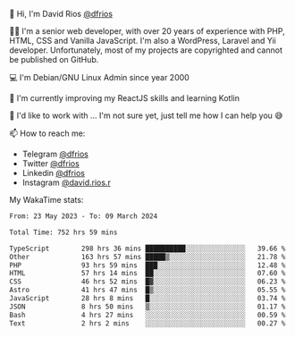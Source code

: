 👋 Hi, I'm David Rios [@dfrios](https://github.com/dfrios)

👨‍💻 I'm a senior web developer, with over 20 years of experience with PHP, HTML, CSS and Vanilla JavaScript. I'm also a WordPress, Laravel and Yii developer. Unfortunately, most of my projects are copyrighted and cannot be published on GitHub.

💻 I'm Debian/GNU Linux Admin since year 2000

🌱 I'm currently improving my ReactJS skills and learning Kotlin

💞️ I'd like to work with ... I'm not sure yet, just tell me how I can help you 😅


📫 How to reach me:
* Telegram [@dfrios](https://t.me/dfrios)
* Twitter [@dfrios](https://twitter.com/dfrios)
* Linkedin [@dfrios](https://linkedin.com/in/dfrios)
* Instagram [@david.rios.r](https://instagram.com/david.rios.r)



My WakaTime stats:
<!--START_SECTION:waka-->

```txt
From: 23 May 2023 - To: 09 March 2024

Total Time: 752 hrs 59 mins

TypeScript        298 hrs 36 mins ██████████░░░░░░░░░░░░░░░   39.66 %
Other             163 hrs 57 mins █████▒░░░░░░░░░░░░░░░░░░░   21.78 %
PHP               93 hrs 59 mins  ███░░░░░░░░░░░░░░░░░░░░░░   12.48 %
HTML              57 hrs 14 mins  ██░░░░░░░░░░░░░░░░░░░░░░░   07.60 %
CSS               46 hrs 52 mins  █▓░░░░░░░░░░░░░░░░░░░░░░░   06.23 %
Astro             41 hrs 47 mins  █▒░░░░░░░░░░░░░░░░░░░░░░░   05.55 %
JavaScript        28 hrs 8 mins   █░░░░░░░░░░░░░░░░░░░░░░░░   03.74 %
JSON              8 hrs 50 mins   ▒░░░░░░░░░░░░░░░░░░░░░░░░   01.17 %
Bash              4 hrs 27 mins   ░░░░░░░░░░░░░░░░░░░░░░░░░   00.59 %
Text              2 hrs 2 mins    ░░░░░░░░░░░░░░░░░░░░░░░░░   00.27 %
```

<!--END_SECTION:waka-->
